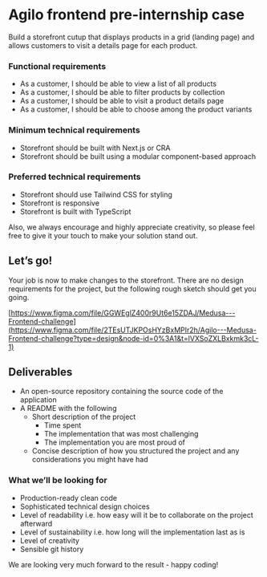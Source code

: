 # Agilo frontend pre-internship case

Build a storefront cutup that displays products in a grid (landing page) and allows customers to visit a details page for each product.

### Functional requirements

- As a customer, I should be able to view a list of all products
- As a customer, I should be able to filter products by collection
- As a customer, I should be able to visit a product details page
- As a customer, I should be able to choose among the product variants

### Minimum technical requirements

- Storefront should be built with Next.js or CRA
- Storefront should be built using a modular component-based approach

### Preferred technical requirements

- Storefront should use Tailwind CSS for styling
- Storefront is responsive
- Storefront is built with TypeScript

Also, we always encourage and highly appreciate creativity, so please feel free to give it your touch to make your solution stand out.

## Let’s go!

Your job is now to make changes to the storefront. There are no design requirements for the project, but the following rough sketch should get you going.

[https://www.figma.com/file/GGWEglZ400r9Ut6e15ZDAJ/Medusa---Frontend-challenge](https://www.figma.com/file/2TEsUTJKPOsHYzBxMPIr2h/Agilo---Medusa-Frontend-challenge?type=design&node-id=0%3A1&t=lVXSoZXLBxkmk3cL-1)

## Deliverables

- An open-source repository containing the source code of the application
- A README with the following
    - Short description of the project
        - Time spent
        - The implementation that was most challenging
        - The implementation you are most proud of
    - Concise description of how you structured the project and any considerations you might have had

### What we’ll be looking for

- Production-ready clean code
- Sophisticated technical design choices
- Level of readability i.e. how easy will it be to collaborate on the project afterward
- Level of sustainability i.e. how long will the implementation last as is
- Level of creativity
- Sensible git history

We are looking very much forward to the result - happy coding!
